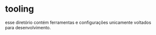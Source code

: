 # tooling

esse diretório contém ferramentas e configurações unicamente voltados para desenvolvimento.
